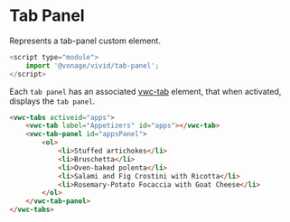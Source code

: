 # Tab Panel

Represents a tab-panel custom element.

```js
<script type="module">
    import '@vonage/vivid/tab-panel';
</script>
```

Each `tab panel` has an associated [vwc-tab](../../components/tab) element, that when activated, displays the `tab panel`. 

```html preview full
<vwc-tabs activeid="apps">
    <vwc-tab label="Appetizers" id="apps"></vwc-tab>
    <vwc-tab-panel id="appsPanel">
        <ol>
            <li>Stuffed artichokes</li>
            <li>Bruschetta</li>
            <li>Oven-baked polenta</li>
            <li>Salami and Fig Crostini with Ricotta</li>
            <li>Rosemary-Potato Focaccia with Goat Cheese</li>
        </ol>
    </vwc-tab-panel>
</vwc-tabs>
```
